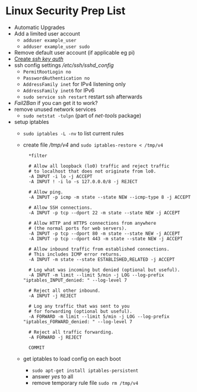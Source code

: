 # Linux Security Prep List

* Automatic Upgrades
* Add a limited user account
	* `adduser example_user`
	* `adduser example_user sudo`
* Remove default user account (if applicable eg pi)
* [Create *ssh key auth*](ssh_keyfile.md)
* ssh config settings */etc/ssh/sshd_config*
	* `PermitRootLogin no`
	* `PasswordAuthentication no`
	* `AddressFamily inet` for IPv4 listening only
	* `AddressFamily inet6` for IPv6
	* `sudo service ssh restart` restart ssh afterwards
* *Fail2Ban* if you can get it to work?
* remove unused network services
	* `sudo netstat -tulpn` (part of *net-tools* package)
* setup iptables
	* `sudo iptables -L -nv` to list current rules
	* create file */tmp/v4* and `sudo iptables-restore < /tmp/v4`



			*filter

			# Allow all loopback (lo0) traffic and reject traffic
			# to localhost that does not originate from lo0.
			-A INPUT -i lo -j ACCEPT
			-A INPUT ! -i lo -s 127.0.0.0/8 -j REJECT

			# Allow ping.
			-A INPUT -p icmp -m state --state NEW --icmp-type 8 -j ACCEPT

			# Allow SSH connections.
			-A INPUT -p tcp --dport 22 -m state --state NEW -j ACCEPT

			# Allow HTTP and HTTPS connections from anywhere
			# (the normal ports for web servers).
			-A INPUT -p tcp --dport 80 -m state --state NEW -j ACCEPT
			-A INPUT -p tcp --dport 443 -m state --state NEW -j ACCEPT

			# Allow inbound traffic from established connections.
			# This includes ICMP error returns.
			-A INPUT -m state --state ESTABLISHED,RELATED -j ACCEPT

			# Log what was incoming but denied (optional but useful).
			-A INPUT -m limit --limit 5/min -j LOG --log-prefix "iptables_INPUT_denied: " --log-level 7

			# Reject all other inbound.
			-A INPUT -j REJECT

			# Log any traffic that was sent to you
			# for forwarding (optional but useful).
			-A FORWARD -m limit --limit 5/min -j LOG --log-prefix "iptables_FORWARD_denied: " --log-level 7

			# Reject all traffic forwarding.
			-A FORWARD -j REJECT

			COMMIT

	* get iptables to load config on each boot
		* `sudo apt-get install iptables-persistent`
		* answer *yes* to all
		* remove temporary rule file `sudo rm /tmp/v4`
